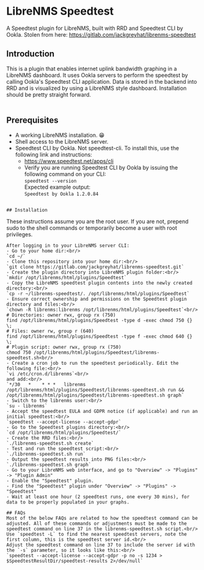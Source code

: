 # LibreNMS Speedtest
A Speedtest plugin for LibreNMS, built with RRD and Speedtest CLI by Ookla. Stolen from here: https://gitlab.com/jackgreyhat/librenms-speedtest

## Introduction
This is a plugin that enables internet uplink bandwidth graphing in a LibreNMS dashboard. It uses Ookla servers to perform the speedtest by calling Ookla's Speedtest CLI application. Data is stored in the backend into RRD and is visualized by using a LibreNMS style dashboard.
Installation should be pretty straight forward.<br/><br/>

## Prerequisites
- A working LibreNMS installation. 😁
- Shell access to the LibreNMS server.
- Speedtest CLI by Ookla. Not speedtest-cli. To install this, use the following link and instructions:
    - https://www.speedtest.net/apps/cli
    - Verify you are running Speedtest CLI by Ookla by issuing the following command on your CLI:<br> 
      `speedtest --version`<br/>
      Expected example output:<br/>
      `Speedtest by Ookla 1.2.0.84`
      <br/>
```

## Installation
```
These instructions assume you are the root user. If you are not, prepend sudo 
to the shell commands or temporarily become a user with root privileges.
```
After logging in to your LibreNMS server CLI:
- Go to your home dir:<br/>
`cd ~/`
- Clone this repository into your home dir:<br/>
`git clone https://gitlab.com/jackgreyhat/librenms-speedtest.git`
- Create the plugin directory into LibreNMS plugin folder:<br/>
`mkdir /opt/librenms/html/plugins/Speedtest`
- Copy the LibreNMS speedtest plugin contents into the newly created directory:<br/>
`cp -r ~/librenms-speedtest/. /opt/librenms/html/plugins/Speedtest`
- Ensure correct ownership and permissions on the Speedtest plugin directory and files:<br/>
`chown -R librenms:librenms /opt/librenms/html/plugins/Speedtest`<br/>
# Directories: owner rwx, group rx (750)
find /opt/librenms/html/plugins/Speedtest -type d -exec chmod 750 {} \;
# Files: owner rw, group r (640)
find /opt/librenms/html/plugins/Speedtest -type f -exec chmod 640 {} \;
# Plugin script: owner rwx, group rx (750)
chmod 750 /opt/librenms/html/plugins/Speedtest/librenms-speedtest.sh<br/>
- Create a cron job to run the speedtest periodically. Edit the following file:<br/>
`vi /etc/cron.d/librenms`<br/>
and add:<br/>
`*/30   *    * * *   librenms    /opt/librenms/html/plugins/Speedtest/librenms-speedtest.sh run && /opt/librenms/html/plugins/Speedtest/librenms-speedtest.sh graph`
- Switch to the librenms user:<br/>
`su - librenms`
- Accept the speedtest EULA and GDPR notice (if applicable) and run an initial speedtest:<br/>
`speedtest --accept-license --accept-gdpr`
- Go to the Speedtest plugins directory:<br/>
`cd /opt/librenms/html/plugins/Speedtest/`
- Create the RRD files:<br/>
`./librenms-speedtest.sh create`
- Test and run the speedtest script:<br/>
`./librenms-speedtest.sh run`
- Output the speedtest results into PNG files:<br/>
`./librenms-speedtest.sh graph`
- Go to your LibreNMS web interface, and go to "Overview" -> "Plugins" -> "Plugin Admin"
- Enable the "Speedtest" plugin.
- Find the "Speedtest" plugin under "Overview" -> "Plugins" -> "Speedtest"
- Wait at least one hour (2 speedtest runs, one every 30 mins), for data to be properly populated in your graphs.

## FAQs
Most of the below FAQs are related to how the speedtest command can be adjusted. All of these commands or adjustments must be made to the speedtest command on line 37 in the librenms-speedtest.sh script.<br/>
Use `speedtest -L` to find the nearest speedtest servers, note the first column, this is the speedtest server id.<br/>
Adjust the speedtest command on line 37 to include the server id with the `-s` parameter, so it looks like this:<br/>
`speedtest --accept-license --accept-gdpr -p no -s 1234 > $SpeedtestResultDir/speedtest-results 2>/dev/null`
